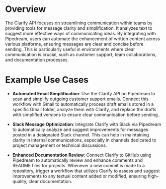 # Overview

The Clarify API focuses on streamlining communication within teams by providing tools for message clarity and simplification. It analyzes text to suggest more effective ways of communicating ideas. By integrating with Pipedream, users can automate the enhancement of written content across various platforms, ensuring messages are clear and concise before sending. This is particularly useful in environments where clear communication is crucial, such as customer support, team collaborations, and documentation processes.

# Example Use Cases

- **Automated Email Simplification**: Use the Clarify API on Pipedream to scan and simplify outgoing customer support emails. Connect this workflow with Gmail to automatically process draft emails stored in a specific Gmail folder, analyze them with Clarify, and replace the drafts with simplified versions to ensure clear communication before sending.

- **Slack Message Optimization**: Integrate Clarify with Slack via Pipedream to automatically analyze and suggest improvements for messages posted in a designated Slack channel. This can help in maintaining clarity in internal communications, especially in channels dedicated to project management or technical discussions.

- **Enhanced Documentation Review**: Connect Clarify to GitHub using Pipedream to automatically review and enhance comments and README files for projects. Whenever a new commit is made to a repository, trigger a workflow that utilizes Clarify to assess and suggest improvements to any textual content added or modified, ensuring high-quality, clear documentation.
